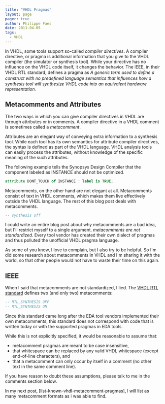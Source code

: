 ```yaml
---
title: "VHDL Pragmas"
layout: page 
pager: true
author: Philippe Faes
date: 2011-04-05
tags: 
  - VHDL
---
```


In VHDL, some tools support so-called <em>compiler directives</em>. A compiler directive, or pragma is additional information that you give to the VHDL compiler (the simulator or synthesis tool). While your directive has no influence on the VHDL code itself, it changes the behavior. The IEEE, in their VHDL RTL standard, defines a pragma as <em> A generic term used to deﬁne a construct with no predeﬁned language semantics that inﬂuences how a synthesis tool will synthesize VHDL code into an equivalent hardware representation.</em>

## Metacomments and Attributes

The two ways in which you can give compiler directives in VHDL are through attributes or in comments. A compiler directive in a VHDL comment is sometimes called a <em>metacomment</em>.

Attributes are an elegant way of conveying extra information to a synthesis tool. While each tool has its own semantics for attribute compiler directives, the syntax is defined as part of the VHDL language. VHDL analysis tools can easily process the attributes, without knowledge of the specific meaning of the such attributes.

The following example tells the Synopsys Design Compiler that the component labeled as INSTANCE should not be optimized.
```vhdl
attribute DONT_TOUCH of INSTANCE : label is TRUE;
``` 

Metacomments, on the other hand are not elegant at all. Metacomments consist of text in VHDL comments, which makes them live effectively outside the VHDL language. The rest of this blog post deals with metacomments.

```vhdl
-- synthesis off
```

I could write an entire blog post about why metacomments are a bad idea, but I'll restrict myself to a single argument. <em>metacomments are not standardized.</em> Every tool vendor has created their own dialect of pragmas and thus polluted the unofficial VHDL pragma language.

As some of you know, I love to complain, but I also try to be helpful. So I'm did some research about metacomments in VHDL and I'm sharing it with the world, so that other people would not have to waste their time on this again.

## IEEE

When I said that metacomments are not standardized, I lied. The [VHDL RTL standard](http://ieeexplore.ieee.org/servlet/opac?punumber=9308) defines two (and only two) metacomments:

```vhdl
-- RTL_SYNTHESIS OFF
-- RTL_SYNTHESIS ON
```

Since this standard came long after the EDA tool vendors implemented their own metacomments, this standard does not correspond with code that is written today or with the supported pragmas in EDA tools.

While this is not explicitly specified, it would be reasonable to assume that:
* metacomment pragmas are meant to be case insensitive, 
* that whitespace can be replaced by any valid VHDL whitespace (except end-of-line characters), and 
* that a metacomment can only occur by itself in a comment (no other text in the same comment line).

If you have reason to doubt these assumptions, please talk to me in the comments section below.

In my next post, [list-known-vhdl-metacomment-pragmas], I will list as many metacomment formats as I was able to find.
